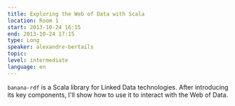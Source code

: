 ```yaml
---
title: Exploring the Web of Data with Scala
location: Room 1
start: 2013-10-24 16:15
end: 2013-10-24 17:15
type: Long
speaker: alexandre-bertails
topic: 
level: intermediate
language: en
---
```


`banana-rdf` is a Scala library for Linked Data technologies. After introducing its key components, I'll show how to use it to interact with the Web of Data.
